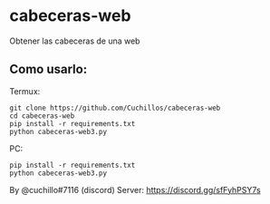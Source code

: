 # cabeceras-web
 Obtener las cabeceras de una web


Como usarlo:
-------------
Termux:
```
git clone https://github.com/Cuchillos/cabeceras-web
cd cabeceras-web
pip install -r requirements.txt
python cabeceras-web3.py
```

PC:
```
pip install -r requirements.txt
python cabeceras-web3.py
```


By @cuchillo#7116 (discord)
Server: https://discord.gg/sfFyhPSY7s
